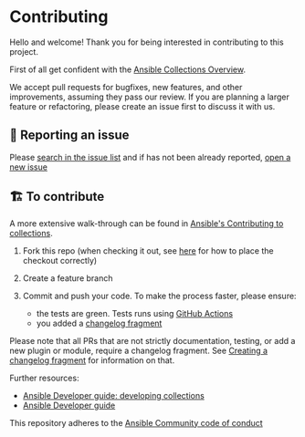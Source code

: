 # Contributing

Hello and welcome! Thank you for being interested in contributing to this project.

First of all get confident with the [Ansible Collections Overview](https://github.com/ansible-collections/overview).

We accept pull requests for bugfixes, new features, and other improvements, assuming they pass our review. If you are planning a larger feature or refactoring, please create an issue first to discuss it with us.

## :bug: Reporting an issue

Please [search in the issue list](https://github.com/infobloxopen/infoblox-ansible/issues) and if has not been already reported, [open a new issue](https://github.com/infobloxopen/infoblox-ansible/issues/new)

## 🏗 To contribute

A more extensive walk-through can be found in [Ansible's Contributing to collections](https://docs.ansible.com/ansible/latest/dev_guide/developing_collections.html#hacking-collections).

1. Fork this repo (when checking it out, see [here](https://docs.ansible.com/ansible/latest/dev_guide/developing_collections.html#contributing-to-collections) for how to place the checkout correctly)
1. Create a feature branch
1. Commit and push your code. To make the process faster, please ensure:

    - the tests are green. Tests runs using [GitHub Actions](https://help.github.com/en/actions)
    - you added a [changelog fragment](https://docs.ansible.com/ansible/latest/community/development_process.html#changelogs-how-to)

Please note that all PRs that are not strictly documentation, testing, or add a new plugin or module, require a changelog fragment. See [Creating a changelog fragment](https://docs.ansible.com/ansible/latest/community/development_process.html#changelogs-how-to) for information on that.

Further resources:

- [Ansible Developer guide: developing collections](https://docs.ansible.com/ansible/latest/dev_guide/developing_collections.html)
- [Ansible Developer guide](https://docs.ansible.com/ansible/latest/dev_guide/index.html)

This repository adheres to the [Ansible Community code of conduct](https://docs.ansible.com/ansible/latest/community/code_of_conduct.html)
